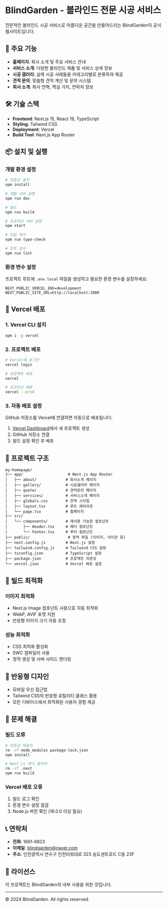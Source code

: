 # BlindGarden - 블라인드 전문 시공 서비스

전문적인 블라인드 시공 서비스로 아름다운 공간을 만들어드리는 BlindGarden의 공식 웹사이트입니다.

## 🚀 주요 기능

- **홈페이지**: 회사 소개 및 주요 서비스 안내
- **서비스 소개**: 다양한 블라인드 제품 및 서비스 상세 정보
- **시공 갤러리**: 실제 시공 사례들을 카테고리별로 분류하여 제공
- **견적 문의**: 맞춤형 견적 계산 및 문의 시스템
- **회사 소개**: 회사 연혁, 핵심 가치, 연락처 정보

## 🛠️ 기술 스택

- **Frontend**: Next.js 15, React 19, TypeScript
- **Styling**: Tailwind CSS
- **Deployment**: Vercel
- **Build Tool**: Next.js App Router

## 📦 설치 및 실행

### 개발 환경 설정

```bash
# 의존성 설치
npm install

# 개발 서버 실행
npm run dev

# 빌드
npm run build

# 프로덕션 서버 실행
npm start

# 타입 체크
npm run type-check

# 린트 검사
npm run lint
```

### 환경 변수 설정

프로젝트 루트에 `.env.local` 파일을 생성하고 필요한 환경 변수를 설정하세요:

```env
NEXT_PUBLIC_VERCEL_ENV=development
NEXT_PUBLIC_SITE_URL=http://localhost:3000
```

## 🚀 Vercel 배포

### 1. Vercel CLI 설치

```bash
npm i -g vercel
```

### 2. 프로젝트 배포

```bash
# Vercel에 로그인
vercel login

# 프로젝트 배포
vercel

# 프로덕션 배포
vercel --prod
```

### 3. 자동 배포 설정

GitHub 저장소를 Vercel에 연결하면 자동으로 배포됩니다:

1. [Vercel Dashboard](https://vercel.com/dashboard)에서 새 프로젝트 생성
2. GitHub 저장소 연결
3. 빌드 설정 확인 후 배포

## 📁 프로젝트 구조

```
my-homepage/
├── app/                    # Next.js App Router
│   ├── about/             # 회사소개 페이지
│   ├── gallery/           # 시공갤러리 페이지
│   ├── quote/             # 견적문의 페이지
│   ├── services/          # 서비스소개 페이지
│   ├── globals.css        # 전역 스타일
│   ├── layout.tsx         # 루트 레이아웃
│   └── page.tsx           # 홈페이지
├── src/
│   └── components/        # 재사용 가능한 컴포넌트
│       ├── Header.tsx     # 헤더 컴포넌트
│       └── Footer.tsx     # 푸터 컴포넌트
├── public/                 # 정적 파일 (이미지, 아이콘 등)
├── next.config.js         # Next.js 설정
├── tailwind.config.js     # Tailwind CSS 설정
├── tsconfig.json          # TypeScript 설정
├── package.json           # 프로젝트 의존성
└── vercel.json            # Vercel 배포 설정
```

## 🔧 빌드 최적화

### 이미지 최적화

- Next.js Image 컴포넌트 사용으로 자동 최적화
- WebP, AVIF 포맷 지원
- 반응형 이미지 크기 자동 조정

### 성능 최적화

- CSS 최적화 활성화
- SWC 컴파일러 사용
- 정적 생성 및 서버 사이드 렌더링

## 📱 반응형 디자인

- 모바일 우선 접근법
- Tailwind CSS의 반응형 유틸리티 클래스 활용
- 모든 디바이스에서 최적화된 사용자 경험 제공

## 🚨 문제 해결

### 빌드 오류

```bash
# 의존성 재설치
rm -rf node_modules package-lock.json
npm install

# Next.js 캐시 클리어
rm -rf .next
npm run build
```

### Vercel 배포 오류

1. 빌드 로그 확인
2. 환경 변수 설정 점검
3. Node.js 버전 확인 (18.0.0 이상 필요)

## 📞 연락처

- **전화**: 1661-6823
- **이메일**: blindgarden@naver.com
- **주소**: 인천광역시 연수구 인천타워대로 323 송도센트로드 C동 23F

## 📄 라이선스

이 프로젝트는 BlindGarden의 내부 사용을 위한 것입니다.

---

© 2024 BlindGarden. All rights reserved.
